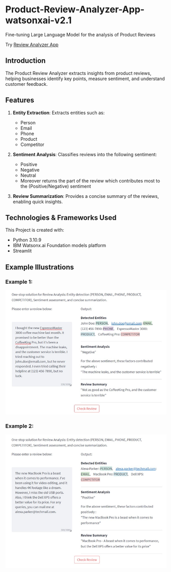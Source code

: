 # Product-Review-Analyzer-App-watsonxai-v2.1
Fine-tuning Large Language Model for the analysis of Product Reviews

Try [Review Analyzer App]()

## Introduction
The Product Review Analyzer extracts insights from product reviews, helping businesses identify key points, measure sentiment, and understand customer feedback.

## Features
1. **Entity Extraction**: Extracts entities such as:
   - Person
   - Email
   - Phone
   - Product
   - Competitor

2. **Sentiment Analysis**: Classifies reviews into the following sentiment:
   - Positive
   - Negative
   - Neutral
   - Moreover returns the part of the review which contributes most to the (Positive/Negative) sentiment

3. **Review Summarization**: Provides a concise summary of the reviews, enabling quick insights.


## Technologies & Frameworks Used
This Project is created with:
* Python 3.10.9
* IBM Watsonx.ai Foundation models platform
* Streamlit

## Example Illustrations

### Example 1:
![Entity Extraction Example](https://github.com/amaan-ai/Product-Review-Analyzer-App-watsonxai-v2.1/blob/main/sample_test_runs/test_run_1.jpg)

### Example 2:
![Sentiment Analysis Example](https://github.com/amaan-ai/Product-Review-Analyzer-App-watsonxai-v2.1/blob/main/sample_test_runs/test_run_2.jpg)

